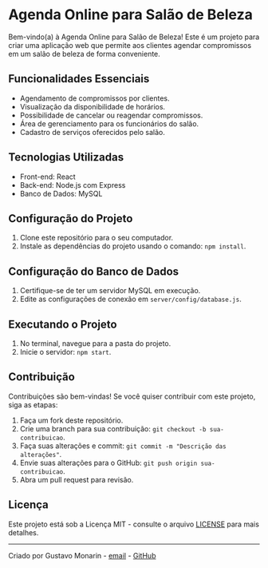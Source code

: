 # Agenda Online para Salão de Beleza

Bem-vindo(a) à Agenda Online para Salão de Beleza! Este é um projeto para criar uma aplicação web que permite aos clientes agendar compromissos em um salão de beleza de forma conveniente.

## Funcionalidades Essenciais

- Agendamento de compromissos por clientes.
- Visualização da disponibilidade de horários.
- Possibilidade de cancelar ou reagendar compromissos.
- Área de gerenciamento para os funcionários do salão.
- Cadastro de serviços oferecidos pelo salão.

## Tecnologias Utilizadas

- Front-end: React
- Back-end: Node.js com Express
- Banco de Dados: MySQL

## Configuração do Projeto

1. Clone este repositório para o seu computador.
2. Instale as dependências do projeto usando o comando: `npm install`.

## Configuração do Banco de Dados

1. Certifique-se de ter um servidor MySQL em execução.
2. Edite as configurações de conexão em `server/config/database.js`.

## Executando o Projeto

1. No terminal, navegue para a pasta do projeto.
2. Inicie o servidor: `npm start`.

## Contribuição

Contribuições são bem-vindas! Se você quiser contribuir com este projeto, siga as etapas:

1. Faça um fork deste repositório.
2. Crie uma branch para sua contribuição: `git checkout -b sua-contribuicao`.
3. Faça suas alterações e commit: `git commit -m "Descrição das alterações"`.
4. Envie suas alterações para o GitHub: `git push origin sua-contribuicao`.
5. Abra um pull request para revisão.

## Licença

Este projeto está sob a Licença MIT - consulte o arquivo [LICENSE](LICENSE) para mais detalhes.

---

Criado por Gustavo Monarin - [email](gustavomonarin11@gmail.com) - [GitHub](https://github.com/guhmonarin)

